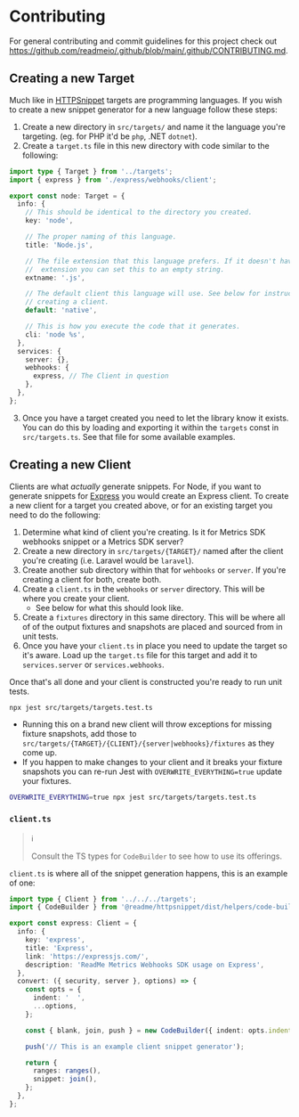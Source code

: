 # Contributing

For general contributing and commit guidelines for this project check out https://github.com/readmeio/.github/blob/main/.github/CONTRIBUTING.md.

## Creating a new Target

Much like in [HTTPSnippet](https://npm.im/httpsnippet) targets are programming languages. If you wish to create a new snippet generator for a new language follow these steps:

1. Create a new directory in `src/targets/` and name it the language you're targeting. (eg. for PHP it'd be `php`, .NET `dotnet`).
2. Create a `target.ts` file in this new directory with code similar to the following:

```ts
import type { Target } from '../targets';
import { express } from './express/webhooks/client';

export const node: Target = {
  info: {
    // This should be identical to the directory you created.
    key: 'node',

    // The proper naming of this language.
    title: 'Node.js',

    // The file extension that this language prefers. If it doesn't have a file
    //  extension you can set this to an empty string.
    extname: '.js',

    // The default client this language will use. See below for instructions on
    // creating a client.
    default: 'native',

    // This is how you execute the code that it generates.
    cli: 'node %s',
  },
  services: {
    server: {},
    webhooks: {
      express, // The Client in question
    },
  },
};
```

3. Once you have a target created you need to let the library know it exists. You can do this by loading and exporting it within the `targets` const in `src/targets.ts`. See that file for some available examples.

## Creating a new Client

Clients are what _actually_ generate snippets. For Node, if you want to generate snippets for [Express](https://expressjs.com/) you would create an Express client. To create a new client for a target you created above, or for an existing target you need to do the following:

1. Determine what kind of client you're creating. Is it for Metrics SDK webhooks snippet or a Metrics SDK server?
2. Create a new directory in `src/targets/{TARGET}/` named after the client you're creating (i.e. Laravel would be `laravel`).
3. Create another sub directory within that for `wehbooks` or `server`. If you're creating a client for both, create both.
4. Create a `client.ts` in the `webhooks` or `server` directory. This will be where you create your client.
   - See below for what this should look like.
5. Create a `fixtures` directory in this same directory. This will be where all of of the output fixtures and snapshots are placed and sourced from in unit tests.
6. Once you have your `client.ts` in place you need to update the target so it's aware. Load up the `target.ts` file for this target and add it to `services.server` or `services.webhooks`.

Once that's all done and your client is constructed you're ready to run unit tests.

```bash
npx jest src/targets/targets.test.ts
```

- Running this on a brand new client will throw exceptions for missing fixture snapshots, add those to `src/targets/{TARGET}/{CLIENT}/{server|webhooks}/fixtures` as they come up.
- If you happen to make changes to your client and it breaks your fixture snapshots you can re-run Jest with `OVERWRITE_EVERYTHING=true` update your fixtures.

```bash
OVERWRITE_EVERYTHING=true npx jest src/targets/targets.test.ts
```

### `client.ts`

> ℹ️
>
> Consult the TS types for `CodeBuilder` to see how to use its offerings.

`client.ts` is where all of the snippet generation happens, this is an example of one:

```ts
import type { Client } from '../../../targets';
import { CodeBuilder } from '@readme/httpsnippet/dist/helpers/code-builder';

export const express: Client = {
  info: {
    key: 'express',
    title: 'Express',
    link: 'https://expressjs.com/',
    description: 'ReadMe Metrics Webhooks SDK usage on Express',
  },
  convert: ({ security, server }, options) => {
    const opts = {
      indent: '  ',
      ...options,
    };

    const { blank, join, push } = new CodeBuilder({ indent: opts.indent });

    push('// This is an example client snippet generator');

    return {
      ranges: ranges(),
      snippet: join(),
    };
  },
};
```
